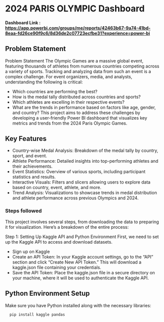 # 2024 PARIS OLYMPIC Dashboard

#### Dashboard Link : https://app.powerbi.com/groups/me/reports/42463b67-9a74-41bd-8eaa-fd26ce90f9c6/8d36de2c07723ecfbe31?experience=power-bi

## Problem Statement

Problem Statement
The Olympic Games are a massive global event, featuring thousands of athletes from numerous countries competing across a variety of sports. Tracking and analyzing data from such an event is a complex challenge. For event organizers, media, and analysts, understanding the following is critical:

- Which countries are performing the best?
- How is the medal tally distributed across countries and sports?
- Which athletes are excelling in their respective events?
- What are the trends in performance based on factors like age, gender, and country?
This project aims to address these challenges by developing a user-friendly Power BI dashboard that visualizes key metrics and trends from the 2024 Paris Olympic Games.

## Key Features
- Country-wise Medal Analysis: Breakdown of the medal tally by country, sport, and event.
- Athlete Performance: Detailed insights into top-performing athletes and their achievements.
- Event Statistics: Overview of various sports, including participant statistics and results.
- Interactive Visuals: Filters and slicers allowing users to explore data based on country, event, athlete, and more.
- Trend Analysis: Visualizations to showcase trends in medal distribution and athlete performance across previous Olympics and 2024.


### Steps followed 

This project involves several steps, from downloading the data to preparing it for visualization. Here’s a breakdown of the entire process:

Step 1: Setting Up Kaggle API and Python Environment
First, we need to set up the Kaggle API to access and download datasets.
- Sign up on Kaggle
- Create an API Token: In your Kaggle account settings, go to the “API” section and click “Create New API Token.” This will download a kaggle.json file containing your credentials.
- Save the API Token: Place the kaggle.json file in a secure directory on your machine, where it will be used to authenticate the Kaggle API.

## Python Environment Setup
Make sure you have Python installed along with the necessary libraries:
```bash
  pip install kaggle pandas
```
